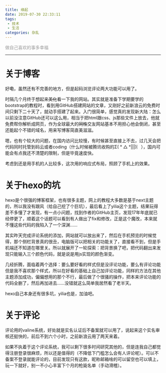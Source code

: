```yaml
---
title: 缘起
date: 2019-07-30 22:33:11
tags:
 - 技术
 - 生活
categories: 杂乱
---
```

<font color="#999999">做自己喜欢的事多幸福</font>

<!--more-->
---
# 关于博客

好嘞，虽然还有不完善的地方，但是起码浏览评论两大功能可以用了。

时隔几个月终于想起来~~美化~~看一下我的网站。其实就是准备下学期要学的bootstrap的教程时，看到用GitHub搭建网站的文章，又刚好之前新浪云的免费时间只剩下二十天了，就动手搭建了起来。入门很简单，感觉真的发现新大陆：怎么以前没注意GitHub还可以这么用，相当于把html跟css、js那些文件上放去，他就免费帮你解析成网页，作为全球最大的~~同性~~交友网站基本不用担心他会倒闭，甚至还能起个不错的域名，用来写博客简直美滋滋。

嗯，也有个较大的问题，在国内访问比较慢，有时候甚至直接上不去，过几天会把代码同时托管到码云或者coding（什么时候被腾讯收购的Σ( ° △ °|||)︴），国内可能会有点我还不清楚的限制，但是毕竟速度快。

考虑到还是用手机的人比较多，这次用的响应式布局，照顾了手机上的效果。

# 关于hexo的坑

hexo是个很强的博客框架，也有很多主题，网上的教程大多数是基于next主题的，所以我没有跟风（给自己挖了个巨坑），最后看上了yilia这个主题，结果玩得差不多懂了才发现，有一点小问题，找到作者的GitHub主页，发现17年年底就已经停更了，顺着这个话题可以看到有人做出了fix和修改，正是这个魔改，本来就不懂这些代码的我陷入了一个深渊……

其实昨天完成评论系统的添加，网站就可以放出来了，然后在手机预览的时候觉得，那个侧栏背景真的很丑，电脑版可以把相关的功能关了，直接看不到，但是手机端还不知道在哪里关。所以就展开了一轮探索：把背景换了吧，把代码翻出来发现只能输入三个颜色代码，就是说是用js实现的颜色渐变。

几经折腾，面临着两个选择：要么要好看的样式但是没评论功能，要么有评论功能但是我不喜欢那个样式，所以在好看的基础上自己加评论功能，同样的方法在其他主题添加成功，偏偏想用的那个不行，最后做了个很骚的操作，把本来评论功能的代码全删了，然后再加进去……没错就这么简单我居然看了老半天。

hexo自己本身还有很多坑，yilia也是，加油吧。

# 关于评论

评论用的valine系统，好处就是实名认证后不备案就可以用了，说起来这个实名审核还挺快的，前后不到六个小时，之前新浪云用了两天来着。

如果不执着于这个评论系统，我可以剩下很多时间研究其他的，但是连我自己都觉得注册登录很麻烦，所以还是值得的（不降低下门槛怎么会有人评论呢）。可以不备案不登录就能评论的，目前发现只有这款，昵称邮箱啥的可以留空也可以填上，玩一下就好，别一不小心丰富下个月的枪毙名单（手动滑稽）。